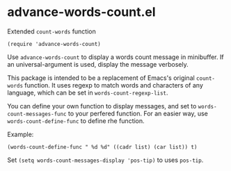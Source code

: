 # advance-words-count.el
Extended `count-words` function

```emacs-lisp 
(require 'advance-words-count) 
``` 

Use `advance-words-count` to display a words count message in minibuffer. If an
universal-argument is used, display the message verbosely.

This package is intended to be a replacement of Emacs's original `count-words`
function. It uses regexp to match words and characters of any language, which
can be set in `words-count-regexp-list`.

You can define your own function to display messages, and set to
`words-count-messages-func` to your perfered function. For an easier way, use
`words-count-define-func` to define rhe function.

Example:
```emacs-lisp
(words-count-define-func " %d %d" ((cadr list) (car list)) t)
```

Set `(setq words-count-messages-display 'pos-tip)` to uses `pos-tip`.
